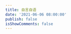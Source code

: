 ```yaml
---
title: 自言自语
date: '2021-06-06 08:00:00'
publish: false
isShowComments: false
---
```

<!-- 存放哔哔的容器 -->
<div id="bbtalk"></div>
<!-- 引用 bbtalk -->
<script src="https://cdn.jsdelivr.net/npm/bbtalk@0.1.5/dist/bbtalk.min.js"></script>
<script>
bbtalk.init({
  appId: "E6YqJifXrN9dNvXkuNkS6lBn-gzGzoHsz",
  appKey: "eTBk7GP3ux0IjbHCYh3B21iC",
  serverURLs: 'https://E6YqJifX.api.lncldglobal.com'
})
</script>
